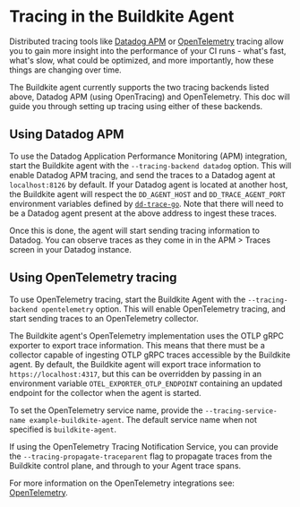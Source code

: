 # Tracing in the Buildkite Agent

Distributed tracing tools like [Datadog APM](https://www.datadoghq.com/product/apm/) or [OpenTelemetry](https://opentelemetry.io/) tracing allow you to gain more insight into the performance of your CI runs - what's fast, what's slow, what could be optimized, and more importantly, how these things are changing over time.

The Buildkite agent currently supports the two tracing backends listed above, Datadog APM (using OpenTracing) and OpenTelemetry. This doc will guide you through setting up tracing using either of these backends.

## Using Datadog APM

To use the Datadog Application Performance Monitoring (APM) integration, start the Buildkite agent with the `--tracing-backend datadog` option. This will enable Datadog APM tracing, and send the traces to a Datadog agent at `localhost:8126` by default. If your Datadog agent is located at another host, the Buildkite agent will respect the `DD_AGENT_HOST` and `DD_TRACE_AGENT_PORT` environment variables defined by [`dd-trace-go`](https://docs.datadoghq.com/tracing/setup_overview/setup/go/?tab=containers). Note that there will need to be a Datadog agent present at the above address to ingest these traces.

Once this is done, the agent will start sending tracing information to Datadog. You can observe traces as they come in in the APM > Traces screen in your Datadog instance.

## Using OpenTelemetry tracing

To use OpenTelemetry tracing, start the Buildkite Agent with the `--tracing-backend opentelemetry` option. This will enable OpenTelemetry tracing, and start sending traces to an OpenTelemetry collector.

The Buildkite agent's OpenTelemetry implementation uses the OTLP gRPC exporter to export trace information. This means that there must be a collector capable of ingesting OTLP gRPC traces accessible by the Buildkite agent. By default, the Buildkite agent will export trace information to `https://localhost:4317`, but this can be overridden by passing in an environment variable `OTEL_EXPORTER_OTLP_ENDPOINT` containing an updated endpoint for the collector when the agent is started.

To set the OpenTelemetry service name, provide the `--tracing-service-name example-buildkite-agent`. The default service name when not specified is `buildkite-agent`.

If using the OpenTelemetry Tracing Notification Service, you can provide the `--tracing-propagate-traceparent` flag to propagate traces from the Buildkite control plane, and through to your Agent trace spans.

For more information on the OpenTelemetry integrations see: [OpenTelemetry](/docs/pipelines/integrations/observability/opentelemetry).
